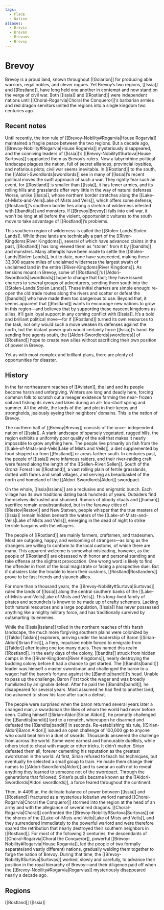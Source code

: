 ```yaml
---
tags:
  - Place
  - Nation
aliases:
  - Brevic
  - Brevan
  - Brevans
  - Brevoy
---
```

# Brevoy
Brevoy is a proud land, known throughout [[Golarion]] for producing able warriors, regal nobles, and clever rogues. Yet Brevoy’s two regions, [[Issia]] and [[Rostland]], have long held one another in contempt and now stand on the verge of civil war. Both [[Issia]] and [[Rostland]] were independent nations until [[Choral-Rogarvia|Choral the Conqueror]]’s barbarian armies and red dragon servitors united the regions into a single kingdom two centuries ago.
## Recent notes
Until recently, the iron rule of [[Brevoy-Nobility#Rogarvia|House Rogarvia]] maintained a fragile peace between the two regions. But a decade ago, [[Brevoy-Nobility#Rogarvia|House Rogarvia]] mysteriously disappeared, and the conniving leaders of [[Issia]]’s [[Brevoy-Nobility#Surtova|House Surtovas]] supplanted them as Brevoy’s rulers. Now a labyrinthine political landscape plagues the nation, full of secret alliances, provincial loyalties, and nefarious plots; civil war seems inevitable. In [[Rostland]] to the south, the [[Aldori-Swordlords|swordlords]] see in many of [[Issia]]’s recent political moves the swift approach of such a war. They rightly fear such an event, for [[Rostland]] is smaller than [[Issia]], it has fewer armies, and its rolling hills and grasslands offer very little in the way of natural defenses. Worse, unlike [[Issia]], whose northern border stretches along the [[Lake-of-Mists-and-Veils|Lake of Mists and Veils]], which offers some defense, [[Rostland]]’s southern border lies along a stretch of wilderness infested with [[bandits]] and monsters. If [[Brevoy|Brevoy]] falls into civil war, it won’t be long at all before the violent, opportunistic vultures to the south move to take advantage of [[Rostland]]’s problems.

This southern region of wilderness is called the [[Stolen-Lands|Stolen Lands]]. While these lands are technically a part of the [[River-Kingdoms|River Kingdoms]], several of which have advanced claims in the past, [[Rostland]] has long viewed them as “stolen” from it by [[bandits]] and monsters. Many attempts have been made to settle the [[Stolen-Lands|Stolen Lands]], but to date, none have succeeded, making these 33,000 square miles of unclaimed wilderness the largest swath of unclaimed land in the entire [[River-Kingdoms|River Kingdoms]]. As tensions mount in Brevoy, some of [[Rostland]]’s [[Aldori-Swordlords|swordlords]] hope to change that fact; they have issued charters to several groups of adventurers, sending them south into the [[Stolen-Lands|Stolen Lands]]. These initial charters are simple enough: re-open the old trade routes along the rivers and scatter or defeat the [[bandits]] who have made them too dangerous to use. Beyond that, it seems apparent that [[Rostland]] wants to encourage new nations to grow in this region—and believes that by supporting these nascent kingdoms as allies, it’ll gain loyal support in any coming conflict with [[Issia]]. It’s a bold and brilliant political move—for if [[Rostland]] turned its own resources to the task, not only would such a move weaken its defenses against the north, but the blatant power grab would certainly force [[Issia]]’s hand. By sending free agents south, the [[Aldori-Swordlords|swordlords]] of [[Rostland]] hope to create new allies without sacrificing their own position of power in Brevoy.

Yet as with most complex and brilliant plans, there are plenty of opportunities for disaster.
## History
In the far northeastern reaches of [[Avistan]], the land and its people become harsh and unforgiving. Winters are long and deadly here, forcing common folk to scratch out a meager existence farming the near- frozen soil and fishing its rivers and lakes during an all- too-short spring and summer. All the while, the lords of the land plot in their keeps and strongholds, jealously eyeing their neighbors’ domains. This is the nation of Brevoy.

The northern half of [[Brevoy|Brevoy]] consists of the once- independent nation of [[Issia]]. A stark landscape of sparsely vegetated, rugged hills, the region exhibits a uniformly poor quality of the soil that makes it nearly impossible to grow anything here. The people live primarily on fish from the [[Lake-of-Mists-and-Veils|Lake of Mists and Veils]], a diet supplemented by food shipped up from [[Rostland]] or areas farther south. In centuries past, the people of [[Issia]] were infamous raiders, and their river-raiding craft were feared along the length of the [[Sellen-River|Sellen]]. South of the Gronzi Forest lies [[Rostland]], a vast rolling plain of fertile grasslands, dotted with farms and small villages, and serving as breadbasket of the north and homeland of the [[Aldori-Swordlords|Aldori]] swordpact.

On the whole, [[Issia|Issians]] are a reclusive and enigmatic bunch. Each village has its own traditions dating back hundreds of years. Outsiders find themselves distrusted and shunned. Rumors of bloody rituals and [[human]] sacrifice remain unsubstantiated, but in the faraway cities of [[Restov|Restov]] and New Stetven, people whisper that the true masters of [[Issia]] remain hidden beneath the waters of the [[Lake-of-Mists-and-Veils|Lake of Mists and Veils]], emerging in the dead of night to strike terrible bargains with the villagers.

The people of [[Rostland]] are mainly farmers, craftsmen, and tradesmen. Most are outgoing, happy, and welcoming of strangers—as long as the strangers are willing to conform to the local customs, of which there are many. This apparent welcome is somewhat misleading, however, as the people of [[Rostland]] are obsessed with honor and personal standing and take offense at the slightest provocation. One wrong word is likely to find the offender in front of the local magistrate or facing a prospective duel. But if outsiders take the trouble to learn their customs, [[Rostland|Rostlanders]] prove to be fast friends and staunch allies.

For more than a thousand years, the [[Brevoy-Nobility#Surtova|Surtovas]] ruled the lands of [[Issia]] along the central southern banks of the [[Lake-of-Mists-and-Veils|Lake of Mists and Veils]]. This long-lived family of pirates and scoundrels is known to be made up of crafty schemers. Lacking both natural resources and a large population, [[Issia]] has never possessed anything like a mighty military force, and has traditionally survived by outsmarting its enemies.

While the [[Issia|Issians]] toiled in the northern reaches of this harsh landscape, the much more forgiving southern plains were colonized by [[Taldor|Taldan]] explorers, arriving under the leadership of Baron [[Sirian-Aldori|Sirian First]], a fiery, impulsive noble forced to emigrate from [[Taldor]] after losing one too many duels. They named this realm [[Rostland]]. In the early days of the colony, [[bandits]] struck from hidden camps in the [[River-Kingdoms|River Kingdoms]], nearly destroying the budding colony before it had a chance to get started. The [[Bandits|bandit]] leader was himself a master swordsman and challenged the baron to a wager: half the baron’s fortune against the [[Bandits|bandit]]’s head. Unable to pass up the challenge, Baron First took the wager and was broadly humiliated by an ignoble defeat. After he paid the [[Bandits|bandit]], he disappeared for several years. Most assumed he had fled to another land, too ashamed to show his face after such a defeat.

The people were surprised when the baron returned several years later a changed man, a swordsman the likes of whom the world had never before seen. Calling himself [[Sirian-Aldori|Sirian Aldori]], he promptly challenged the [[Bandits|bandit]] lord to a rematch, whereupon he disarmed and defeated the [[Bandits|bandit]] in seconds. Re-establishing his rule, [[Sirian-Aldori|Baron Aldori]] issued an open challenge of 100,000 gp to anyone who could beat him in a duel of swords. Thousands answered the challenge from across the world. Some were earnest and honourable duellists, while others tried to cheat with magic or other tricks. It didn’t matter. Sirian defeated them all, forever cementing his reputation as the greatest swordsman in the world. At first, Sirian refused to teach his techniques, but eventually he selected a small group to train. He made them change their names to [[Aldori-Swordlords|Aldori]] and to swear an oath not to reveal anything they learned to someone not of the swordpact. Through the generations that followed, Sirian’s pupils became known as the [[Aldori-Swordlords|Aldori swordlords]], a force feared throughout the continent.

Then, in 4499 ar, the delicate balance of power between [[Issia]] and [[Rostland]] fractured as a mysterious Iobarian warlord named [[Choral-Rogarvia|Choral the Conqueror]] stormed into the region at the head of an army and with the allegiance of several red dragons. [[Choral-Rogarvia|Choral]] confronted the [[Brevoy-Nobility#Surtova|Surtovas]] on the shores of the [[Lake-of-Mists-and-Veils|Lake of Mists and Veils]], and they surrendered immediately to the powerful warlord and were therefore spared the retribution that nearly destroyed their southern neighbors in [[Rostland]]. For most of the following 2 centuries, the descendants of [[Choral-Rogarvia|Choral the Conqueror]], powerful [[Brevoy-Nobility#Rogarvia|House Rogarvia]], led the people of two formally separate(and vastly different) nations, gradually welding them together to forge the nation of Brevoy. During that time, the [[Brevoy-Nobility#Surtova|Surtovas]] worked, slowly and carefully, to advance their position in the royal hierarchy of Brevoy—and their diligence paid off when the [[Brevoy-Nobility#Rogarvia|Rogarvias]] mysteriously disappeared nearly a decade ago.

## Regions
[[Rostland]]
[[Issia]]